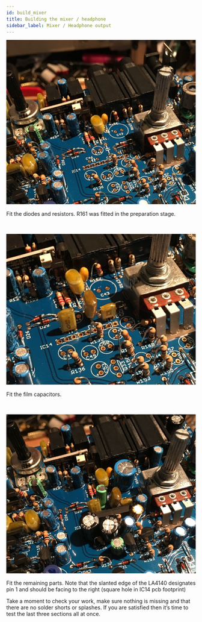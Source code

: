 ```yaml
---
id: build_mixer
title: Building the mixer / headphone
sidebar_label: Mixer / Headphone output
---
```


![alt-text](assets/images/063.jpg)

Fit the diodes and resistors. R161 was fitted in the preparation stage.

&nbsp;

![alt-text](assets/images/064.jpg)

Fit the film capacitors.

&nbsp;

![alt-text](assets/images/065.jpg)

Fit the remaining parts. Note that the slanted edge of the LA4140 designates pin 1 and should be facing to the right (square hole in IC14 pcb footprint)

Take a moment to check your work, make sure nothing is missing and that there are no solder shorts or splashes. If you are satisfied then it’s time to test the last three sections all at once.